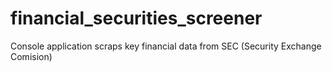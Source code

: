 # financial_securities_screener
Console application scraps key financial data from SEC (Security Exchange Comision)
